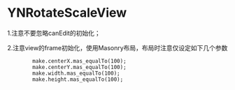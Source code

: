 # YNRotateScaleView

1.注意不要忽略canEdit的初始化；

2.注意view的frame初始化，使用Masonry布局，布局时注意仅设定如下几个参数
```
        make.centerX.mas_equalTo(100);
        make.centerY.mas_equalTo(100);
        make.width.mas_equalTo(100);
        make.height.mas_equalTo(100);
```
